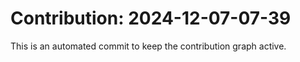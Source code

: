 # Contribution: 2024-12-07-07-39
This is an automated commit to keep the contribution graph active.
